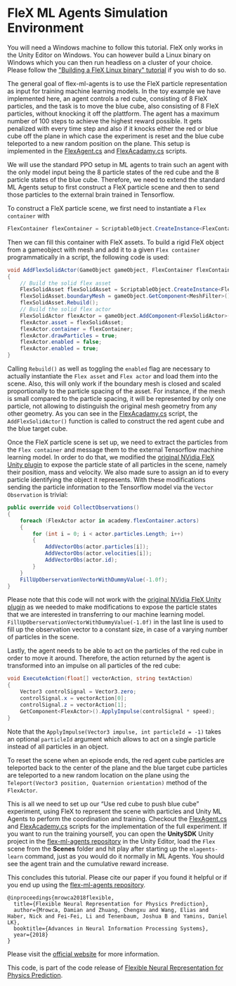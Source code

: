 # FleX ML Agents Simulation Environment

You will need a Windows machine to follow this tutorial. FleX only works in the Unity Editor on Windows. You can however build a Linux binary on Windows which you can then run headless on a cluster of your choice. Please follow the ["Building a FleX Linux binary" tutorial](https://github.com/neuroailab/flex-ml-agents/tree/master/linux-flexlib "FleX Linux binary tutorial") if you wish to do so.

The general goal of flex-ml-agents is to use the FleX particle representation as input for training machine learning models. In the toy example we have implemented here, an agent controls a red cube, consisting of 8 FleX particles, and the task is to move the blue cube, also consisting of 8 FleX particles, without knocking it off the plattform. The agent has a maximum number of 100 steps to achieve the highest reward possible. It gets penalized with every time step and also if it knocks either the red or blue cube off the plane in which case the experiment is reset and the blue cube teleported to a new random position on the plane. This setup is implemented in the [FlexAgent.cs](https://github.com/neuroailab/flex-ml-agents/blob/master/UnitySDK/Assets/Scripts/FlexAgent.cs "FlexAgent.cs") and [FlexAcadamy.cs](https://github.com/neuroailab/flex-ml-agents/blob/master/UnitySDK/Assets/Scripts/FlexAcademy.cs "FlexAcademy.cs") scripts.

We will use the standard PPO setup in ML agents to train such an agent with the only model input being the 8 particle states of the red cube and the 8 particle states of the blue cube. Therefore, we need to extend the standard ML Agents setup to first construct a FleX particle scene and then to send those particles to the external brain trained in Tensorflow.

To construct a FleX particle scene, we first need to instantiate a `Flex container` with
```cs
FlexContainer flexContainer = ScriptableObject.CreateInstance<FlexContainer>();
```
Then we can fill this container with FleX assets.
To build a rigid FleX object from a gameobject with mesh and add it to a given `Flex container` programmatically in a script, the following code is used:

```cs
void AddFlexSolidActor(GameObject gameObject, FlexContainer flexContainer)
{
    // Build the solid flex asset
    FlexSolidAsset flexSolidAsset = ScriptableObject.CreateInstance<FlexSolidAsset>();
    flexSolidAsset.boundaryMesh = gameObject.GetComponent<MeshFilter>().mesh;
    flexSolidAsset.Rebuild();
    // Build the solid flex actor
    FlexSolidActor flexActor = gameObject.AddComponent<FlexSolidActor>();
    flexActor.asset = flexSolidAsset;
    flexActor.container = flexContainer;
    flexActor.drawParticles = true;
    flexActor.enabled = false;
    flexActor.enabled = true;
}
```

Calling `Rebuild()` as well as toggling the `enabled` flag are necessary to actually instantiate the `Flex asset` and `Flex actor` and load them into the scene. Also, this will only work if the boundary mesh is closed and scaled proportionally to the particle spacing of the asset. For instance, if the mesh is small compared to the particle spacing, it will be represented by only one particle, not allowing to distinguish the original mesh geometry from any other geometry.
As you can see in the [FlexAcadamy.cs](https://github.com/neuroailab/flex-ml-agents/blob/master/UnitySDK/Assets/Scripts/FlexAcademy.cs "FlexAcademy.cs") script, the `AddFlexSolidActor()` function is called to construct the red agent cube and the blue target cube.

Once the FleX particle scene is set up, we need to extract the particles from the `Flex container` and message them to the external Tensorflow machine learning model. In order to do that, we modified the [original NVidia FleX Unity plugin](https://assetstore.unity.com/packages/tools/physics/nvidia-flex-for-unity-1-0-beta-120425 "Unity FleX plugin") to expose the particle state of all particles in the scene, namely their position, mass and velocity. We also made sure to assign an id to every particle identifying the object it represents. With these modifications sending the particle information to the Tensorflow model via the `Vector Observation` is trivial:

```cs
public override void CollectObservations()
{
    foreach (FlexActor actor in academy.flexContainer.actors)
    {
        for (int i = 0; i < actor.particles.Length; i++)
        {
            AddVectorObs(actor.particles[i]);
            AddVectorObs(actor.velocities[i]);
            AddVectorObs(actor.id);
        }
    }
    FillUpOberservationVectorWithDummyValue(-1.0f);
}
```

Please note that this code will not work with the [original NVidia FleX Unity plugin](https://assetstore.unity.com/packages/tools/physics/nvidia-flex-for-unity-1-0-beta-120425 "Unity FleX plugin") as we needed to make modifications to expose the particle states that we are interested in transferring to our machine learning model. `FillUpOberservationVectorWithDummyValue(-1.0f)` in the last line is used to fill up the observation vector to a constant size, in case of a varying number of particles in the scene.

Lastly, the agent needs to be able to act on the particles of the red cube in order to move it around. Therefore, the action returned by the agent is transformed into an impulse on all particles of the red cube:

```cs
void ExecuteAction(float[] vectorAction, string textAction)
{
    Vector3 controlSignal = Vector3.zero;
    controlSignal.x = vectorAction[0];
    controlSignal.z = vectorAction[1];
    GetComponent<FlexActor>().ApplyImpulse(controlSignal * speed);
}
```
Note that the `ApplyImpulse(Vector3 impulse, int particleId = -1)` takes an optional `particleId` argument which allows to act on a single particle instead of all particles in an object.

To reset the scene when an episode ends, the red agent cube particles are teleported back to the center of the plane and the blue target cube particles are teleported to a new random location on the plane using the `Teleport(Vector3 position, Quaternion orientation)` method of the `FlexActor`.

This is all we need to set up our “Use red cube to push blue cube” experiment, using FleX to represent the scene with particles and Unity ML Agents to perform the coordination and training. Checkout the [FlexAgent.cs](https://github.com/neuroailab/flex-ml-agents/blob/master/UnitySDK/Assets/Scripts/FlexAgent.cs "FlexAgent.cs") and [FlexAcademy.cs](https://github.com/neuroailab/flex-ml-agents/blob/master/UnitySDK/Assets/Scripts/FlexAcademy.cs "FlexAcademy.cs") scripts for the implementation of the full experiment. If you want to run the training yourself, you can open the **UnitySDK** Unity project in the [flex-ml-agents repository](https://github.com/neuroailab/flex-ml-agents "flex-ml-agents repository") in the Unity Editor, load the `Flex` scene from the **Scenes** folder and hit play after starting up the `mlagents-learn` command, just as you would do it normally in ML Agents. You should see the agent train and the cumulative reward increase.

This concludes this tutorial. Please cite our paper if you found it helpful or if you end up using the [flex-ml-agents repository](https://github.com/neuroailab/flex-ml-agents "flex-ml-agents repository").

```
@inproceedings{mrowca2018flexible,
  title={Flexible Neural Representation for Physics Prediction},
  author={Mrowca, Damian and Zhuang, Chengxu and Wang, Elias and Haber, Nick and Fei-Fei, Li and Tenenbaum, Joshua B and Yamins, Daniel LK},
  booktitle={Advances in Neural Information Processing Systems},
  year={2018}
}
```

Please visit the [official website](https://neuroailab.github.io/flex-ml-agents/ "FleX ML Agents Website") for more information.

This code, is part of the code release of [Flexible Neural Representation for Physics Prediction](https://neuroailab.github.io/physics/ "Flexible Neural Representation for Physics Prediction").

